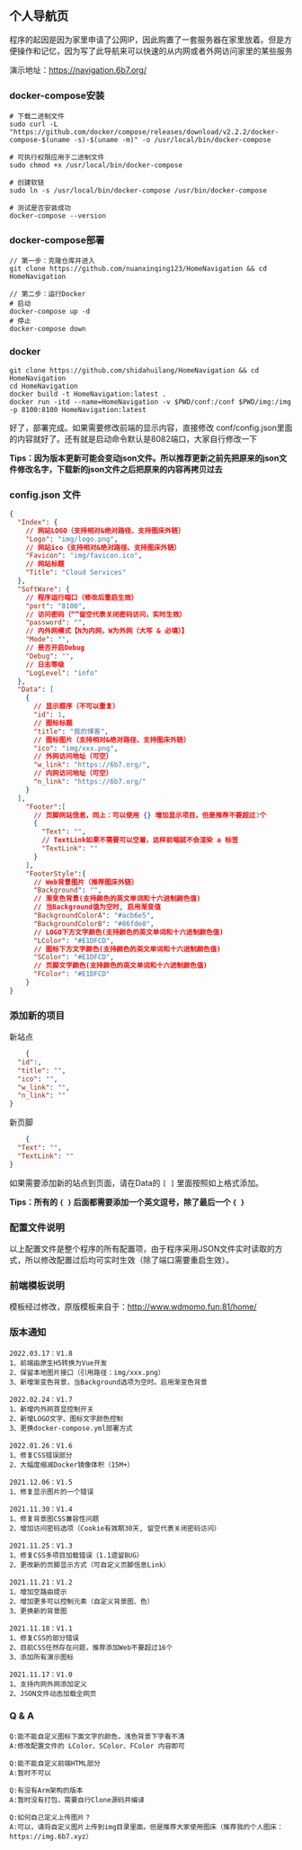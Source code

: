 ## 个人导航页

程序的起因是因为家里申请了公网IP，因此购置了一套服务器在家里放着。但是方便操作和记忆，因为写了此导航来可以快速的从内网或者外网访问家里的某些服务

演示地址：https://navigation.6b7.org/

### docker-compose安装

```shell
# 下载二进制文件
sudo curl -L "https://github.com/docker/compose/releases/download/v2.2.2/docker-compose-$(uname -s)-$(uname -m)" -o /usr/local/bin/docker-compose

# 可执行权限应用于二进制文件
sudo chmod +x /usr/local/bin/docker-compose

# 创建软链
sudo ln -s /usr/local/bin/docker-compose /usr/bin/docker-compose

# 测试是否安装成功
docker-compose --version
```

### docker-compose部署

```text
// 第一步：克隆仓库并进入
git clone https://github.com/nuanxinqing123/HomeNavigation && cd HomeNavigation

// 第二步：运行Docker
# 启动
docker-compose up -d
# 停止
docker-compose down
```

### docker
```
git clone https://github.com/shidahuilang/HomeNavigation && cd HomeNavigation
cd HomeNavigation
docker build -t HomeNavigation:latest .
docker run -itd --name=HomeNavigation -v $PWD/conf:/conf $PWD/img:/img -p 8100:8100 HomeNavigation:latest
```

好了，部署完成。如果需要修改前端的显示内容，直接修改 conf/config.json里面的内容就好了。还有就是启动命令默认是8082端口，大家自行修改一下

**Tips：因为版本更新可能会变动json文件。所以推荐更新之前先把原来的json文件修改名字，下载新的json文件之后把原来的内容再拷贝过去**

### config.json 文件

```json
{
  "Index": {
    // 网站LOGO（支持相对&绝对路径、支持图床外链）
    "Logo": "img/logo.png",
    // 网站ico（支持相对&绝对路径、支持图床外链）
    "Favicon": "img/favicon.ico",
    // 网站标题
    "Title": "Cloud Services"
  },
  "SoftWare": {
    // 程序运行端口（修改后重启生效）      
    "port": "8100",
    // 访问密码（“”留空代表关闭密码访问，实时生效）
    "password": "",
    // 内外网模式【N为内网，W为外网（大写 & 必填）】
    "Mode": "",
    // 是否开启Debug
    "Debug": "",
    // 日志等级
    "LogLevel": "info"
  },
  "Data": [
    {
      // 显示顺序（不可以重复）   
      "id": 1,
      // 图标标题
      "title": "我的博客",
      // 图标图片（支持相对&绝对路径、支持图床外链）
      "ico": "img/xxx.png",
      // 外网访问地址（可空）
      "w_link": "https://6b7.org/",
      // 内网访问地址（可空）  
      "n_link": "https://6b7.org/"
    }
  ],
    "Footer":[
      // 页脚网站信息，同上：可以使用 {} 增加显示项目，但是推荐不要超过3个
      {
        "Text": "",
        // TextLink如果不需要可以空着，这样前端就不会渲染 a 标签
        "TextLink": ""
      }
    ],
    "FooterStyle":{
      // Web背景图片（推荐图床外链）
      "Background": "",
      // 渐变色背景(支持颜色的英文单词和十六进制颜色值)
      // 当Background值为空时, 启用渐变值
      "BackgroundColorA": "#acb6e5",
      "BackgroundColorB": "#86fde8",
      // LOGO下方文字颜色(支持颜色的英文单词和十六进制颜色值)
      "LColor": "#E1DFCD",
      // 图标下方文字颜色(支持颜色的英文单词和十六进制颜色值)
      "SColor": "#E1DFCD",
      // 页脚文字颜色(支持颜色的英文单词和十六进制颜色值)
      "FColor": "#E1DFCD"
    }
}
```

### 添加新的项目

新站点

```json
    {
  "id":,
  "title": "",
  "ico": "",
  "w_link": "",
  "n_link": ""
}
```

新页脚

```json
    {
  "Text": "",
  "TextLink": ""
}
```

如果需要添加新的站点到页面，请在Data的 `[ ]` 里面按照如上格式添加。

**Tips：所有的 `{ }` 后面都需要添加一个英文逗号，除了最后一个 `{ }`**

### 配置文件说明

以上配置文件是整个程序的所有配置项，由于程序采用JSON文件实时读取的方式，所以修改配置过后均可实时生效（除了端口需要重启生效）。

### 前端模板说明

模板经过修改，原版模板来自于：http://www.wdmomo.fun:81/home/

### 版本通知

```text
2022.03.17：V1.8
1、前端由原生H5转换为Vue开发
2、保留本地图片接口（引用路径：img/xxx.png）
3、新增渐变色背景，当Background选项为空时。启用渐变色背景

2022.02.24：V1.7
1、新增内外网首显控制开关
2、新增LOGO文字、图标文字颜色控制
3、更换docker-compose.yml部署方式

2022.01.26：V1.6
1、修复CSS错误部分
2、大幅度缩减Docker镜像体积（15M+）

2021.12.06：V1.5
1、修复显示图片的一个错误

2021.11.30：V1.4
1、修复背景图CSS兼容性问题
2、增加访问密码选项（Cookie有效期30天, 留空代表关闭密码访问）

2021.11.25：V1.3
1、修复CSS多项目加载错误（1.1遗留BUG）
2、更改新的页脚显示方式（可自定义页脚信息Link）

2021.11.21：V1.2
1、增加空路由提示
2、增加更多可以控制元素（自定义背景图、色）
3、更换新的背景图

2021.11.18：V1.1
1、修复CSS的部分错误
2、目前CSS任然存在问题，推荐添加Web不要超过16个
3、添加所有演示图标

2021.11.17：V1.0
1、支持内网外网添加定义
2、JSON文件动态加载全网页
```

### Q & A
```text
Q:能不能自定义图标下面文字的颜色，浅色背景下字看不清
A:修改配置文件的 LColor、SColor、FColor 内容即可

Q:能不能自定义前端HTML部分
A:暂时不可以

Q:有没有Arm架构的版本
A:暂时没有打包，需要自行Clone源码并编译

Q:如何自己定义上传图片？
A:可以，请将自定义图片上传到img目录里面。但是推荐大家使用图床（推荐我的个人图床：https://img.6b7.xyz）
```
